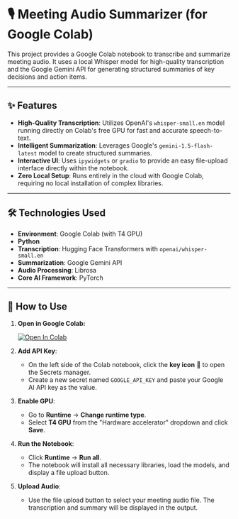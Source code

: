 # 🎙️ Meeting Audio Summarizer (for Google Colab)

This project provides a Google Colab notebook to transcribe and summarize meeting audio. It uses a local Whisper model for high-quality transcription and the Google Gemini API for generating structured summaries of key decisions and action items.

---

## ✨ Features

-   **High-Quality Transcription**: Utilizes OpenAI's `whisper-small.en` model running directly on Colab's free GPU for fast and accurate speech-to-text.
-   **Intelligent Summarization**: Leverages Google's `gemini-1.5-flash-latest` model to create structured summaries.
-   **Interactive UI**: Uses `ipywidgets` or `gradio` to provide an easy file-upload interface directly within the notebook.
-   **Zero Local Setup**: Runs entirely in the cloud with Google Colab, requiring no local installation of complex libraries.

---

## 🛠️ Technologies Used

-   **Environment**: Google Colab (with T4 GPU)
-   **Python**
-   **Transcription**: Hugging Face Transformers with `openai/whisper-small.en`
-   **Summarization**: Google Gemini API
-   **Audio Processing**: Librosa
-   **Core AI Framework**: PyTorch

---

## 🚀 How to Use

1.  **Open in Google Colab:**

    [![Open In Colab](https://colab.research.google.com/assets/colab-badge.svg)](https://colab.research.google.com/github/YourUsername/Meeting-Summarizer-Colab/blob/main/app.py)

2.  **Add API Key**:
    * On the left side of the Colab notebook, click the **key icon** 🔑 to open the Secrets manager.
    * Create a new secret named `GOOGLE_API_KEY` and paste your Google AI API key as the value.

3.  **Enable GPU**:
    * Go to **Runtime** -> **Change runtime type**.
    * Select **T4 GPU** from the "Hardware accelerator" dropdown and click **Save**.

4.  **Run the Notebook**:
    * Click **Runtime** -> **Run all**.
    * The notebook will install all necessary libraries, load the models, and display a file upload button.

5.  **Upload Audio**:
    * Use the file upload button to select your meeting audio file. The transcription and summary will be displayed in the output.
